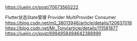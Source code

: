 https://juejin.cn/post/70673560222


Flutter状态State管理 Provider MultiProvider Consumer
https://blog.csdn.net/m0_38013946/article/details/120637018
https://blog.csdn.net/Mr_Tony/article/details/111581877
https://juejin.cn/post/6994958494642388999

